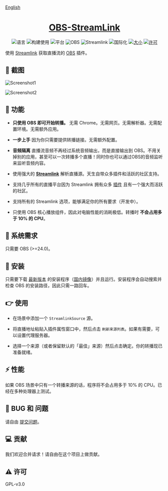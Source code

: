 [English](https://github.com/dd-center/obs-streamlink/blob/master/README.md)

<div align="center">
  <h1><a href="https://github.com/dd-center/obs-streamlink/" target="_blank">OBS-StreamLink</a></h1>

![语言](https://img.shields.io/badge/%E8%AF%AD%E8%A8%80-c++-orange?style=flat-square)
![构建使用](https://img.shields.io/badge/%E6%9E%84%E5%BB%BA%E4%BD%BF%E7%94%A8-cmake-red?style=flat-square&logo=cmake)
![平台](https://img.shields.io/badge/%E5%B9%B3%E5%8F%B0-Windows-blue?style=flat-square&logo=windows)
![OBS](https://img.shields.io/badge/obs-%3E=24.0-brightgreen?style=flat-square)
![Streamlink](https://img.shields.io/badge/streamlink-%E6%9C%80%E6%96%B0-brightgreen?style=flat-square)
![国际化](https://img.shields.io/badge/%E5%9B%BD%E9%99%85%E5%8C%96-en%7Cja%7Ccn-lightgrey?style=flat-square)
[![大小](https://img.shields.io/badge/%E5%A4%A7%E5%B0%8F-24.1MB-brightgreen?style=flat-square)](https://github.com/dd-center/obs-streamlink/releases/latest)
[![许可](https://img.shields.io/github/license/dd-center/obs-streamlink?style=flat-square)](https://github.com/dd-center/obs-streamlink/blob/master/LICENSE)

</div>

使用 [Streamlink](https://streamlink.github.io/) 获取直播流的 [OBS](https://obsproject.com/) 插件。

## 👏 截图

![Screenshot1](https://raw.githubusercontent.com/dd-center/obs-streamlink/master/.github/img1.jpg)

![Screenshot2](https://raw.githubusercontent.com/dd-center/obs-streamlink/master/.github/img2.jpg)

## 🌟 功能

- **只使用 OBS 即可开始转播。** 无需 Chrome。无需网页。无需解析器。无需配置环境。无需额外应用。

- **一步上手** 因为你只需要提供转播链接。无需额外配置。

- **音频隔离** 直播流音频不再经过系统音频输出，而是直接输出到 OBS。不用关掉别的应用，甚至可以一次转播多个直播！同时你也可以通过OBS的音频监听来监听音频内容。

- 使用强大的 [**Streamlink**](https://streamlink.github.io/) 解析直播源。天生自带众多插件和活跃的社区支持。

- 支持几乎所有的直播平台因为 Streamlink 拥有众多 [插件](https://streamlink.github.io/plugin_matrix.html) 且有一个强大而活跃的社区。

- 支持所有的 Streamlink 选项，能够满足你的所有要求（开发中）。

- 只使用 OBS 核心播放组件，因此对电脑性能的消耗极低。转播时 **不会占用多于 10% 的 CPU**。

## 🔔 系统需求

只需要 OBS (>=24.0)。

## 💨 安装

只需要下载 [最新版本](https://github.com/dd-center/obs-streamlink/releases/latest) 的安装程序（[国内镜像](https://soft.danmuji.org/obs-streamlink/)）并且运行。安装程序会自动搜索并检查 OBS 的安装路径，因此只需一路回车。

## 👉 使用

- 在场景中添加一个 `StreamlinkSource` 源。

- 将直播地址粘贴入插件属性窗口中，然后点击 `刷新来源列表`。如果有需要，可以设置代理服务器。

- 选择一个来源（或者保留默认的「最佳」来源）然后点击确定。你的转播现已准备就绪。

## ⚡ 性能

如果 OBS 场景中只有一个转播来源的话，程序将不会占用多于 10% 的 CPU。已经在多种处理器上测试。

## 💬 BUG 和 问题

请自由 [提交问题](https://github.com/dd-center/obs-streamlink/issues/new)。

## 💻 贡献

我们欢迎合并请求！请自由在这个项目上做贡献。

## ⚠ 许可

GPL-v3.0
